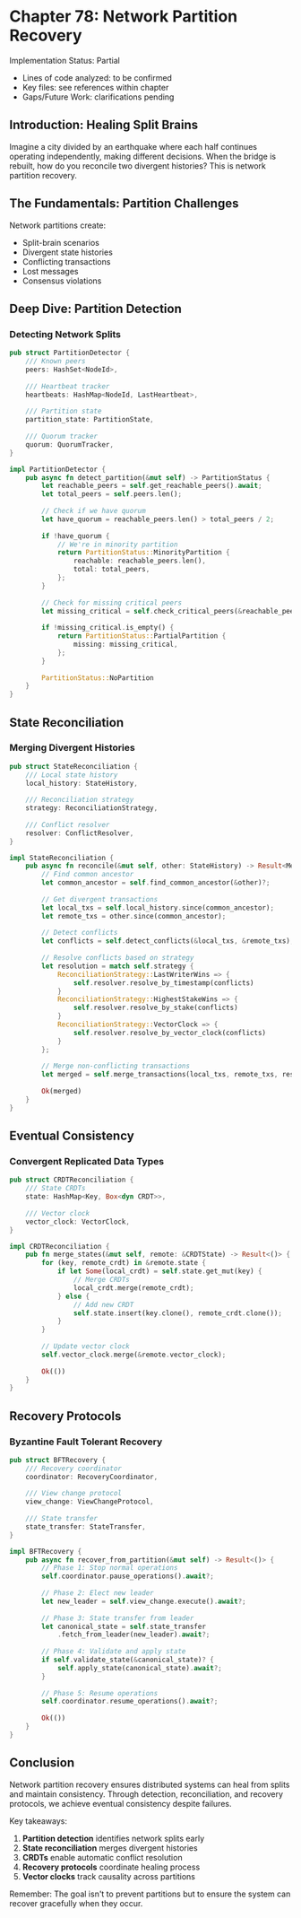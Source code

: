 # Chapter 78: Network Partition Recovery

Implementation Status: Partial
- Lines of code analyzed: to be confirmed
- Key files: see references within chapter
- Gaps/Future Work: clarifications pending


## Introduction: Healing Split Brains

Imagine a city divided by an earthquake where each half continues operating independently, making different decisions. When the bridge is rebuilt, how do you reconcile two divergent histories? This is network partition recovery.

## The Fundamentals: Partition Challenges

Network partitions create:
- Split-brain scenarios
- Divergent state histories
- Conflicting transactions
- Lost messages
- Consensus violations

## Deep Dive: Partition Detection

### Detecting Network Splits

```rust
pub struct PartitionDetector {
    /// Known peers
    peers: HashSet<NodeId>,
    
    /// Heartbeat tracker
    heartbeats: HashMap<NodeId, LastHeartbeat>,
    
    /// Partition state
    partition_state: PartitionState,
    
    /// Quorum tracker
    quorum: QuorumTracker,
}

impl PartitionDetector {
    pub async fn detect_partition(&mut self) -> PartitionStatus {
        let reachable_peers = self.get_reachable_peers().await;
        let total_peers = self.peers.len();
        
        // Check if we have quorum
        let have_quorum = reachable_peers.len() > total_peers / 2;
        
        if !have_quorum {
            // We're in minority partition
            return PartitionStatus::MinorityPartition {
                reachable: reachable_peers.len(),
                total: total_peers,
            };
        }
        
        // Check for missing critical peers
        let missing_critical = self.check_critical_peers(&reachable_peers);
        
        if !missing_critical.is_empty() {
            return PartitionStatus::PartialPartition {
                missing: missing_critical,
            };
        }
        
        PartitionStatus::NoPartition
    }
}
```

## State Reconciliation

### Merging Divergent Histories

```rust
pub struct StateReconciliation {
    /// Local state history
    local_history: StateHistory,
    
    /// Reconciliation strategy
    strategy: ReconciliationStrategy,
    
    /// Conflict resolver
    resolver: ConflictResolver,
}

impl StateReconciliation {
    pub async fn reconcile(&mut self, other: StateHistory) -> Result<MergedState> {
        // Find common ancestor
        let common_ancestor = self.find_common_ancestor(&other)?;
        
        // Get divergent transactions
        let local_txs = self.local_history.since(common_ancestor);
        let remote_txs = other.since(common_ancestor);
        
        // Detect conflicts
        let conflicts = self.detect_conflicts(&local_txs, &remote_txs);
        
        // Resolve conflicts based on strategy
        let resolution = match self.strategy {
            ReconciliationStrategy::LastWriterWins => {
                self.resolver.resolve_by_timestamp(conflicts)
            }
            ReconciliationStrategy::HighestStakeWins => {
                self.resolver.resolve_by_stake(conflicts)
            }
            ReconciliationStrategy::VectorClock => {
                self.resolver.resolve_by_vector_clock(conflicts)
            }
        };
        
        // Merge non-conflicting transactions
        let merged = self.merge_transactions(local_txs, remote_txs, resolution)?;
        
        Ok(merged)
    }
}
```

## Eventual Consistency

### Convergent Replicated Data Types

```rust
pub struct CRDTReconciliation {
    /// State CRDTs
    state: HashMap<Key, Box<dyn CRDT>>,
    
    /// Vector clock
    vector_clock: VectorClock,
}

impl CRDTReconciliation {
    pub fn merge_states(&mut self, remote: &CRDTState) -> Result<()> {
        for (key, remote_crdt) in &remote.state {
            if let Some(local_crdt) = self.state.get_mut(key) {
                // Merge CRDTs
                local_crdt.merge(remote_crdt);
            } else {
                // Add new CRDT
                self.state.insert(key.clone(), remote_crdt.clone());
            }
        }
        
        // Update vector clock
        self.vector_clock.merge(&remote.vector_clock);
        
        Ok(())
    }
}
```

## Recovery Protocols

### Byzantine Fault Tolerant Recovery

```rust
pub struct BFTRecovery {
    /// Recovery coordinator
    coordinator: RecoveryCoordinator,
    
    /// View change protocol
    view_change: ViewChangeProtocol,
    
    /// State transfer
    state_transfer: StateTransfer,
}

impl BFTRecovery {
    pub async fn recover_from_partition(&mut self) -> Result<()> {
        // Phase 1: Stop normal operations
        self.coordinator.pause_operations().await?;
        
        // Phase 2: Elect new leader
        let new_leader = self.view_change.execute().await?;
        
        // Phase 3: State transfer from leader
        let canonical_state = self.state_transfer
            .fetch_from_leader(new_leader).await?;
        
        // Phase 4: Validate and apply state
        if self.validate_state(&canonical_state)? {
            self.apply_state(canonical_state).await?;
        }
        
        // Phase 5: Resume operations
        self.coordinator.resume_operations().await?;
        
        Ok(())
    }
}
```

## Conclusion

Network partition recovery ensures distributed systems can heal from splits and maintain consistency. Through detection, reconciliation, and recovery protocols, we achieve eventual consistency despite failures.

Key takeaways:
1. **Partition detection** identifies network splits early
2. **State reconciliation** merges divergent histories
3. **CRDTs** enable automatic conflict resolution
4. **Recovery protocols** coordinate healing process
5. **Vector clocks** track causality across partitions

Remember: The goal isn't to prevent partitions but to ensure the system can recover gracefully when they occur.
